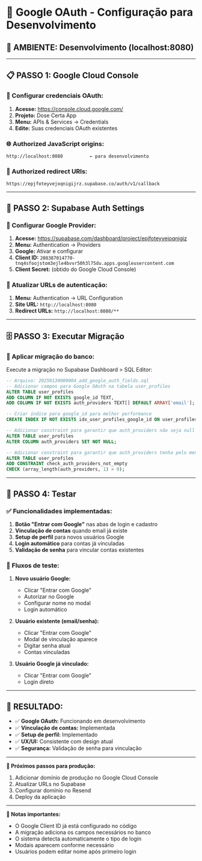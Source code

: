 # 🔐 Google OAuth - Configuração para Desenvolvimento

## 🎯 **AMBIENTE: Desenvolvimento (localhost:8080)**

---

## 📋 **PASSO 1: Google Cloud Console**

### **🔧 Configurar credenciais OAuth:**

1. **Acesse:** https://console.cloud.google.com/
2. **Projeto:** Dose Certa App
3. **Menu:** APIs & Services → Credentials
4. **Edite:** Suas credenciais OAuth existentes

### **🌐 Authorized JavaScript origins:**
```
http://localhost:8080          ← para desenvolvimento
```

### **🔄 Authorized redirect URIs:**
```
https://epjfoteyvejoqnigijrz.supabase.co/auth/v1/callback
```

---

## 📱 **PASSO 2: Supabase Auth Settings**

### **🔧 Configurar Google Provider:**

1. **Acesse:** https://supabase.com/dashboard/project/epjfoteyvejoqnigiz
2. **Menu:** Authentication → Providers
3. **Google:** Ativar e configurar
4. **Client ID:** `208387014770-tnq4sfoojstom3ejle4bvvr50h3l75du.apps.googleusercontent.com`
5. **Client Secret:** (obtido do Google Cloud Console)

### **🔧 Atualizar URLs de autenticação:**

1. **Menu:** Authentication → URL Configuration
2. **Site URL:** `http://localhost:8080`
3. **Redirect URLs:** `http://localhost:8080/**`

---

## 🗄️ **PASSO 3: Executar Migração**

### **🔧 Aplicar migração do banco:**

Execute a migração no Supabase Dashboard > SQL Editor:

```sql
-- Arquivo: 20250130000004_add_google_auth_fields.sql
-- Adicionar campos para Google OAuth na tabela user_profiles
ALTER TABLE user_profiles 
ADD COLUMN IF NOT EXISTS google_id TEXT,
ADD COLUMN IF NOT EXISTS auth_providers TEXT[] DEFAULT ARRAY['email'];

-- Criar índice para google_id para melhor performance
CREATE INDEX IF NOT EXISTS idx_user_profiles_google_id ON user_profiles(google_id);

-- Adicionar constraint para garantir que auth_providers não seja null
ALTER TABLE user_profiles 
ALTER COLUMN auth_providers SET NOT NULL;

-- Adicionar constraint para garantir que auth_providers tenha pelo menos um valor
ALTER TABLE user_profiles 
ADD CONSTRAINT check_auth_providers_not_empty 
CHECK (array_length(auth_providers, 1) > 0);
```

---

## 🧪 **PASSO 4: Testar**

### **✅ Funcionalidades implementadas:**

1. **Botão "Entrar com Google"** nas abas de login e cadastro
2. **Vinculação de contas** quando email já existe
3. **Setup de perfil** para novos usuários Google
4. **Login automático** para contas já vinculadas
5. **Validação de senha** para vincular contas existentes

### **🔄 Fluxos de teste:**

1. **Novo usuário Google:**
   - Clicar "Entrar com Google"
   - Autorizar no Google
   - Configurar nome no modal
   - Login automático

2. **Usuário existente (email/senha):**
   - Clicar "Entrar com Google"
   - Modal de vinculação aparece
   - Digitar senha atual
   - Contas vinculadas

3. **Usuário Google já vinculado:**
   - Clicar "Entrar com Google"
   - Login direto

---

## 🎯 **RESULTADO:**

- ✅ **Google OAuth:** Funcionando em desenvolvimento
- ✅ **Vinculação de contas:** Implementada
- ✅ **Setup de perfil:** Implementado
- ✅ **UX/UI:** Consistente com design atual
- ✅ **Segurança:** Validação de senha para vinculação

---

**🚀 Próximos passos para produção:**
1. Adicionar domínio de produção no Google Cloud Console
2. Atualizar URLs no Supabase
3. Configurar domínio no Resend
4. Deploy da aplicação

---

**📝 Notas importantes:**
- O Google Client ID já está configurado no código
- A migração adiciona os campos necessários no banco
- O sistema detecta automaticamente o tipo de login
- Modais aparecem conforme necessário
- Usuários podem editar nome após primeiro login 
